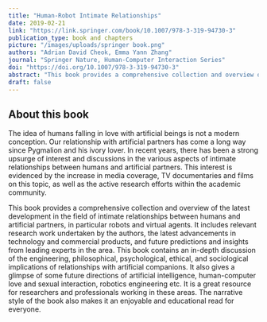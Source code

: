 ```yaml
---
title: "Human-Robot Intimate Relationships"
date: 2019-02-21
link: "https://link.springer.com/book/10.1007/978-3-319-94730-3"
publication_type: book and chapters
picture: "/images/uploads/springer book.png"
authors: "Adrian David Cheok, Emma Yann Zhang"
journal: "Springer Nature, Human-Computer Interaction Series"
doi: "https://doi.org/10.1007/978-3-319-94730-3"
abstract: "This book provides a comprehensive collection and overview of the latest development in the field of intimate relationships between humans and artificial partners, in particular robots and virtual agents. It includes relevant research work undertaken by the authors, the latest advancements in technology and commercial products, and future predictions and insights from leading experts in the area. This book contains an in-depth discussion of the engineering, philosophical, psychological, ethical, and sociological implications of relationships with artificial companions. It also gives a glimpse of some future directions of artificial intelligence, human-computer love and sexual interaction, robotics engineering etc. It is a great resource for researchers and professionals working in these areas. The narrative style of the book also makes it an enjoyable and educational read for everyone."
draft: false
---
```


## About this book

The idea of humans falling in love with artificial beings is not a modern conception. Our relationship with artificial partners has come a long way since Pygmalion and his ivory lover. In recent years, there has been a strong upsurge of interest and discussions in the various aspects of intimate relationships between humans and artificial partners. This interest is evidenced by the increase in media coverage, TV documentaries and films on this topic, as well as the active research efforts within the academic community.

This book provides a comprehensive collection and overview of the latest development in the field of intimate relationships between humans and artificial partners, in particular robots and virtual agents. It includes relevant research work undertaken by the authors, the latest advancements in technology and commercial products, and future predictions and insights from leading experts in the area. This book contains an in-depth discussion of the engineering, philosophical, psychological, ethical, and sociological implications of relationships with artificial companions. It also gives a glimpse of some future directions of artificial intelligence, human-computer love and sexual interaction, robotics engineering etc. It is a great resource for researchers and professionals working in these areas. The narrative style of the book also makes it an enjoyable and educational read for everyone.